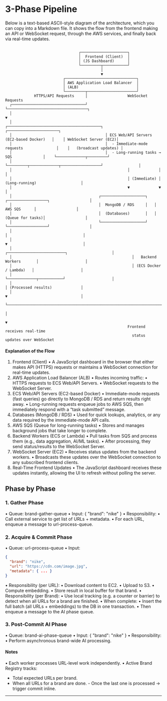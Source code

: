 
# 3-Phase Pipeline

Below is a text-based ASCII-style diagram of the architecture, which you can copy into a Markdown file. It shows the flow from the frontend making an API or WebSocket request, through the AWS services, and finally back via real-time updates.
```

                                 ┌─────────────────────┐
                                 │  Frontend (Client)  │
                                 │ (JS Dashboard)      │
                                 └─────────┬───────────┘
                                           │
                                           ▼
                          ┌────────────────────────────────┐
                          │ AWS Application Load Balancer  │
                          │ (ALB)                          │
                          └─────────┬──────────────────────┘
             HTTPS/API Requests     │                  WebSocket Requests
  ┌─────────────────────────────────┘                            └────────────────────────────────────┐
  │                                                                                                   ▼
  │                                          ┌──────────────────────────────────────────┐    ┌───────────────────────┐
  │                                          │ ECS Web/API Servers (EC2-based Docker)   │    │ WebSocket Server (EC2)│
  │                                          │  - Immediate-mode requests               │    │   (broadcast updates) │
  │                                          │  - Long-running tasks → SQS              │    └─────────────┬─────────┘
  │                                          └─────────┬─────────────┬──────────────────┘                │
  │                                                    │             │                                   │
  │                                                    │ (Immediate) │ (Long-running)                    │
  │                                                    ▼             ▼                                   │
  │                                       ┌────────────────────┐   ┌──────────────────┐                  │
  │                                       │  MongoDB / RDS     │   │     AWS SQS      │                  │
  │                                       │  (Databases)       │   │ (Queue for tasks)│                  │
  │                                       └────────────────────┘   └──────────────────┘                  │
  │                                                                   │                                  │
  │                                                                   ▼                                  │
  │                                                      ┌──────────────────────────┐                    │
  │                                                      │   Backend Workers       │                     │
  │                                                      │ (ECS Docker / Lambda)   │                     │
  │                                                      └─────────────┬───────────┘                     │
  │                                                                    │ (Processed results)             │
  │                                                                    ▼                                 │
  └─────────────────────────────────────────────────────────────────────┴────────────────────────────────┘
                                                                       │
                                                                       ▼
                                                       Frontend receives real-time
                                                         status updates over WebSocket
```

#### Explanation of the Flow

  1.  Frontend (Client)
  •  A JavaScript dashboard in the browser that either makes API (HTTPS) requests or maintains a WebSocket connection for real-time updates.
  2.  AWS Application Load Balancer (ALB)
  •  Routes incoming traffic:
  •  HTTPS requests to ECS Web/API Servers.
  •  WebSocket requests to the WebSocket Server.
  3.  ECS Web/API Servers (EC2-based Docker)
  •  Immediate-mode requests (fast queries) go directly to MongoDB / RDS and return results right away.
  •  Long-running requests enqueue jobs to AWS SQS, then immediately respond with a “task submitted” message.
  4.  Databases (MongoDB / RDS)
  •  Used for quick lookups, analytics, or any data required by the immediate-mode API calls.
  5.  AWS SQS (Queue for long-running tasks)
  •  Stores and manages background jobs that take longer to complete.
  6.  Backend Workers (ECS or Lambda)
  •  Pull tasks from SQS and process them (e.g., data aggregation, AI/ML tasks).
  •  After processing, they send status/results to the WebSocket Server.
  7.  WebSocket Server (EC2)
  •  Receives status updates from the backend workers.
  •  Broadcasts these updates over the WebSocket connection to any subscribed frontend clients.
  8.  Real-Time Frontend Updates
  •  The JavaScript dashboard receives these updates instantly, allowing the UI to refresh without polling the server.


## Phase by Phase

### 1. Gather Phase
  •  Queue: brand-gather-queue
  •  Input: { "brand": "nike" }
  •  Responsibility:
  •  Call external service to get list of URLs + metadata.
  •  For each URL, enqueue a message to url-process-queue.

### 2. Acquire & Commit Phase
  •  Queue: url-process-queue
  •  Input:
```json
{
  "brand": "nike",
  "url": "https://cdn.com/image.jpg",
  "metadata": { ... }
}
```

  •  Responsibility (per URL):
  •  Download content to EC2.
  •  Upload to S3.
  •  Compute embedding.
  •  Store result in local buffer for that brand.
  •  Responsibility (per Brand):
  •  Use local tracking (e.g. a counter or barrier) to detect when all URLs for a brand are finished.
  •  When complete:
  •  Insert the full batch (all URLs + embeddings) to the DB in one transaction.
  •  Then enqueue a message to the AI phase queue.

### 3. Post-Commit AI Phase
  •  Queue: brand-ai-phase-queue
  •  Input: { "brand": "nike" }
  •  Responsibility:
  •  Perform asynchronous brand-wide AI processing.

#### Notes
  •  Each worker processes URL-level work independently.
  •  Active Brand Registry tracks:
   - Total expected URLs per brand.
   - When all URLs for a brand are done.
    - Once the last one is processed → trigger commit inline.

 ----
 
